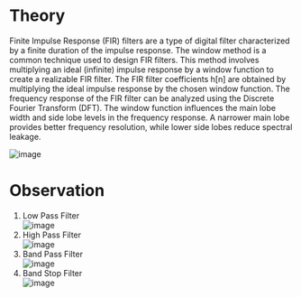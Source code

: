 # Theory
Finite Impulse Response (FIR) filters are a type of digital filter characterized by a finite duration of the impulse response. The window method is a common technique used to design FIR filters. This method involves multiplying an ideal (infinite) impulse response by a window function to create a realizable FIR filter. The FIR filter coefficients h[n] are obtained by multiplying the ideal impulse response by the chosen window function. The frequency response of the FIR filter can be analyzed using the Discrete Fourier Transform (DFT). The window function influences the main lobe width and side lobe levels in the frequency response. A narrower main lobe provides better frequency resolution, while lower side lobes reduce spectral leakage.

![image](https://github.com/user-attachments/assets/faa99bea-5c37-4cc1-849a-689a8bb510fc)

# Observation
1. Low Pass Filter <br>
![image](https://github.com/user-attachments/assets/ae1d739f-3d33-4c93-b326-21775ad7ad6c)
2. High Pass Filter <br>
![image](https://github.com/user-attachments/assets/5b601daf-90db-422e-be74-c5ab06c9853c)
3. Band Pass Filter <br>
![image](https://github.com/user-attachments/assets/b029d229-47e1-4847-866a-9263e5bfa775)
4. Band Stop Filter <br>
![image](https://github.com/user-attachments/assets/abc48415-18ea-4cd2-a627-fe6073efe123)


